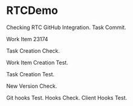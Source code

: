 # RTCDemo

Checking RTC GitHub Integration. Task Commit.

Work Item 23174

Task Creation Check.

Work Item Creation Test.

Task Creation Test.

New Version Check.

Git hooks Test. Hooks Check.
Client Hooks Test.
